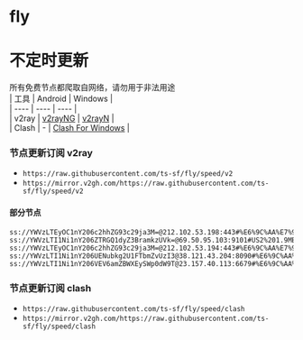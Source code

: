 # fly
# 不定时更新
所有免费节点都爬取自网络，请勿用于非法用途  
|  工具  | Android  | Windows  |  
|  ----  | ----   | ----  |  
| v2ray  | [v2rayNG](https://github.com/2dust/v2rayNG/releases) | [v2rayN](https://github.com/2dust/v2rayN/releases) |  
| Clash  | - | [Clash For Windows](https://github.com/2dust/clashN/releases) | 
  
### 节点更新订阅  v2ray
- `https://raw.githubusercontent.com/ts-sf/fly/speed/v2`  
- `https://mirror.v2gh.com/https://raw.githubusercontent.com/ts-sf/fly/speed/v2`  

#### 部分节点  
``` 
ss://YWVzLTEyOC1nY206c2hhZG93c29ja3M=@212.102.53.198:443#%E6%9C%AA%E7%9F%A55%2015.2MB%2Fs
ss://YWVzLTI1Ni1nY206ZTRGQ1dyZ3BramkzUVk=@69.50.95.103:9101#US2%201.9MB%2Fs
ss://YWVzLTEyOC1nY206c2hhZG93c29ja3M=@212.102.53.194:443#%E6%9C%AA%E7%9F%A59%2015.5MB%2Fs
ss://YWVzLTI1Ni1nY206UENubkg2U1FTbmZvUzI3@38.121.43.204:8090#%E6%9C%AA%E7%9F%A512%202.0MB%2Fs
ss://YWVzLTI1Ni1nY206VEV6amZBWXEySWp0dW9T@23.157.40.113:6679#%E6%9C%AA%E7%9F%A513%201.9MB%2Fs
```
### 节点更新订阅  clash
- `https://raw.githubusercontent.com/ts-sf/fly/speed/clash`  
- `https://mirror.v2gh.com/https://raw.githubusercontent.com/ts-sf/fly/speed/clash`  



